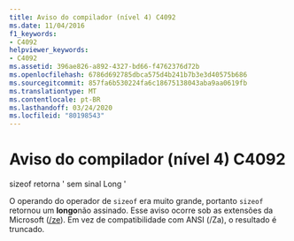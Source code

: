 ```yaml
---
title: Aviso do compilador (nível 4) C4092
ms.date: 11/04/2016
f1_keywords:
- C4092
helpviewer_keywords:
- C4092
ms.assetid: 396ae826-a892-4327-bd66-f4762376d72b
ms.openlocfilehash: 6786d692785dbca575d4b241b7b3e3d40575b686
ms.sourcegitcommit: 857fa6b530224fa6c18675138043aba9aa0619fb
ms.translationtype: MT
ms.contentlocale: pt-BR
ms.lasthandoff: 03/24/2020
ms.locfileid: "80198543"
---
```

# <a name="compiler-warning-level-4-c4092"></a>Aviso do compilador (nível 4) C4092

sizeof retorna ' sem sinal Long '

O operando do operador de `sizeof` era muito grande, portanto `sizeof` retornou um **longo**não assinado. Esse aviso ocorre sob as extensões da Microsoft ([/ze](../../build/reference/za-ze-disable-language-extensions.md)). Em vez de compatibilidade com ANSI (/Za), o resultado é truncado.
